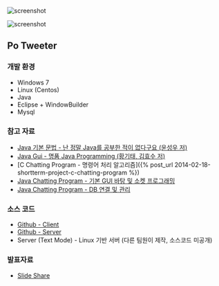 ![screenshot](http://egaoneko.github.io/assets/media/java-chatting-program2.jpg)

![screenshot](http://egaoneko.github.io/assets/media/java-chatting-program3.jpg)

## Po Tweeter

### 개발 환경

* Windows 7
* Linux (Centos)
* Java
* Eclipse + WindowBuilder
* Mysql

### 참고 자료

* [Java 기본 문법 - 난 정말 Java를 공부한 적이 없다구요 (윤성우 저)](http://book.naver.com/bookdb/book_detail.nhn?bid=6056781)
* [Java Gui - 명품 Java Programming (황기태, 김효수 저)](http://book.naver.com/bookdb/book_detail.nhn?bid=7145227)
* [C Chatting Program - 명령어 처리 알고리즘]({% post_url 2014-02-18-shortterm-project-c-chatting-program %})
* [Java Chatting Program - 기본 GUI 바탕 및 소켓 프로그래밍](http://blog.naver.com/pajamasi?Redirect=Log&logNo=60203907550)
* [Java Chatting Program - DB 연결 및 관리](http://blog.naver.com/newyorkinms?Redirect=Log&logNo=30180665734)

### 소스 코드

* [Github - Client](https://github.com/egaoneko/Po_Tweeter_Client)
* [Github - Server](https://github.com/egaoneko/Po_Tweeter_Server)
* Server (Text Mode) - Linux 기반 서버 (다른 팀원이 제작, 소스코드 미공개)

### 발표자료

* [Slide Share](http://www.slideshare.net/slideshow/embed_code/31367344)
